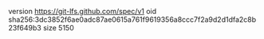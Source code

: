 version https://git-lfs.github.com/spec/v1
oid sha256:3dc3852f6ae0adc87ae0615a761f9619356a8ccc7f2a9d2d1dfa2c8b23f649b3
size 5150
